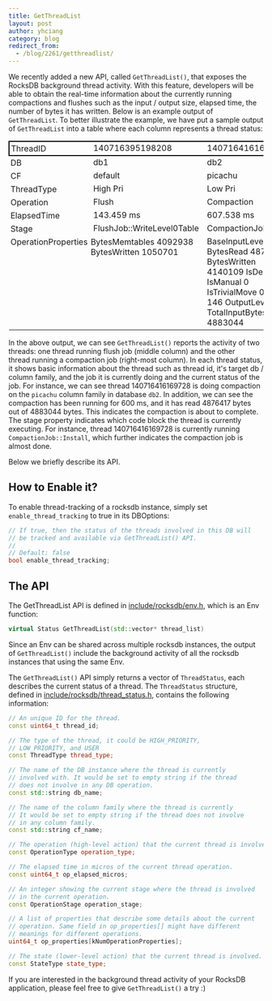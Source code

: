 ```yaml
---
title: GetThreadList
layout: post
author: yhciang
category: blog
redirect_from:
  - /blog/2261/getthreadlist/
---
```


We recently added a new API, called `GetThreadList()`, that exposes the RocksDB background thread activity. With this feature, developers will be able to obtain the real-time information about the currently running compactions and flushes such as the input / output size, elapsed time, the number of bytes it has written. Below is an example output of `GetThreadList`.  To better illustrate the example, we have put a sample output of `GetThreadList` into a table where each column represents a thread status:

<table width="637" >
<tbody >
<tr style="border:2px solid #000000" >

<td style="padding:3px" >ThreadID
</td>

<td >140716395198208
</td>

<td >140716416169728
</td>
</tr>
<tr >

<td style="padding:3px" >DB
</td>

<td >db1
</td>

<td >db2
</td>
</tr>
<tr >

<td style="padding:3px" >CF
</td>

<td >default
</td>

<td >picachu
</td>
</tr>
<tr >

<td style="padding:3px" >ThreadType
</td>

<td >High Pri
</td>

<td >Low Pri
</td>
</tr>
<tr >

<td style="padding:3px" >Operation
</td>

<td >Flush
</td>

<td >Compaction
</td>
</tr>
<tr >

<td style="padding:3px" >ElapsedTime
</td>

<td >143.459 ms
</td>

<td >607.538 ms
</td>
</tr>
<tr >

<td style="padding:3px" >Stage
</td>

<td >FlushJob::WriteLevel0Table
</td>

<td >CompactionJob::Install
</td>
</tr>
<tr >

<td style="vertical-align:top;padding:3px" >OperationProperties
</td>

<td style="vertical-align:top;padding:3px" >
BytesMemtables 4092938
BytesWritten 1050701
</td>

<td style="vertical-align:top" >
BaseInputLevel 1
BytesRead 4876417
BytesWritten 4140109
IsDeletion 0
IsManual 0
IsTrivialMove 0
JobID 146
OutputLevel 2
TotalInputBytes 4883044
</td>
</tr>
</tbody>
</table>

In the above output, we can see `GetThreadList()` reports the activity of two threads: one thread running flush job (middle column) and the other thread running a compaction job (right-most column).  In each thread status, it shows basic information about the thread such as thread id, it's target db / column family, and the job it is currently doing and the current status of the job.  For instance, we can see thread 140716416169728 is doing compaction on the `picachu` column family in database `db2`.  In addition, we can see the compaction has been running for 600 ms, and it has read 4876417 bytes out of 4883044 bytes. This indicates the compaction is about to complete.  The stage property indicates which code block the thread is currently executing.  For instance, thread 140716416169728 is currently running `CompactionJob::Install`, which further indicates the compaction job is almost done.

Below we briefly describe its API.


## How to Enable it?


To enable thread-tracking of a rocksdb instance, simply set `enable_thread_tracking` to true in its DBOptions:

```c++
// If true, then the status of the threads involved in this DB will
// be tracked and available via GetThreadList() API.
//
// Default: false
bool enable_thread_tracking;
```



## The API


The GetThreadList API is defined in [include/rocksdb/env.h](https://github.com/facebook/rocksdb/blob/master/include/rocksdb/env.h#L317-L318), which is an Env
function:

```c++
virtual Status GetThreadList(std::vector* thread_list)
```

Since an Env can be shared across multiple rocksdb instances, the output of
`GetThreadList()` include the background activity of all the rocksdb instances
that using the same Env.

The `GetThreadList()` API simply returns a vector of `ThreadStatus`, each describes
the current status of a thread. The `ThreadStatus` structure, defined in
[include/rocksdb/thread_status.h](https://github.com/facebook/rocksdb/blob/master/include/rocksdb/thread_status.h), contains the following information:

```c++
// An unique ID for the thread.
const uint64_t thread_id;

// The type of the thread, it could be HIGH_PRIORITY,
// LOW_PRIORITY, and USER
const ThreadType thread_type;

// The name of the DB instance where the thread is currently
// involved with. It would be set to empty string if the thread
// does not involve in any DB operation.
const std::string db_name;

// The name of the column family where the thread is currently
// It would be set to empty string if the thread does not involve
// in any column family.
const std::string cf_name;

// The operation (high-level action) that the current thread is involved.
const OperationType operation_type;

// The elapsed time in micros of the current thread operation.
const uint64_t op_elapsed_micros;

// An integer showing the current stage where the thread is involved
// in the current operation.
const OperationStage operation_stage;

// A list of properties that describe some details about the current
// operation. Same field in op_properties[] might have different
// meanings for different operations.
uint64_t op_properties[kNumOperationProperties];

// The state (lower-level action) that the current thread is involved.
const StateType state_type;
```

If you are interested in the background thread activity of your RocksDB application, please feel free to give `GetThreadList()` a try :)
